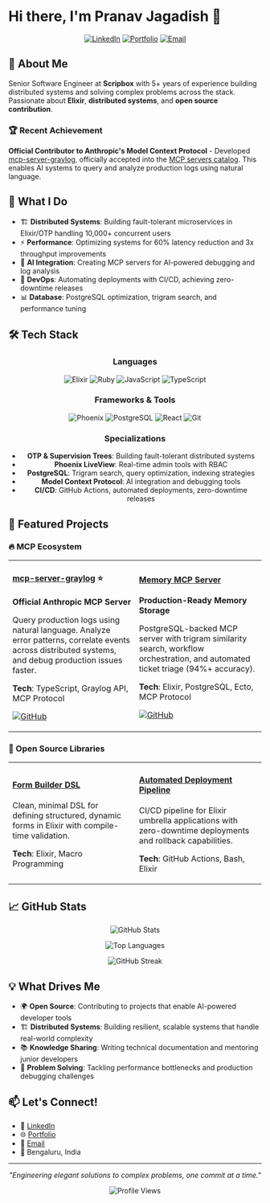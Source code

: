 # Hi there, I'm Pranav Jagadish 👋

<div align="center">

[![LinkedIn](https://img.shields.io/badge/LinkedIn-0077B5?style=for-the-badge&logo=linkedin&logoColor=white)](https://www.linkedin.com/in/pranav-jagadish-9392137a/)
[![Portfolio](https://img.shields.io/badge/Portfolio-4285F4?style=for-the-badge&logo=google-chrome&logoColor=white)](https://pranavjagadish.com)
[![Email](https://img.shields.io/badge/Email-D14836?style=for-the-badge&logo=gmail&logoColor=white)](mailto:jpranav97@gmail.com)

</div>

## 🚀 About Me

Senior Software Engineer at **Scripbox** with 5+ years of experience building distributed systems and solving complex problems across the stack. Passionate about **Elixir**, **distributed systems**, and **open source contribution**.

### 🏆 Recent Achievement
**Official Contributor to Anthropic's Model Context Protocol** - Developed [mcp-server-graylog](https://github.com/Pranavj17/mcp-server-graylog), officially accepted into the [MCP servers catalog](https://github.com/modelcontextprotocol/servers/pull/2913). This enables AI systems to query and analyze production logs using natural language.

## 💼 What I Do

- 🏗️ **Distributed Systems**: Building fault-tolerant microservices in Elixir/OTP handling 10,000+ concurrent users
- ⚡ **Performance**: Optimizing systems for 60% latency reduction and 3x throughput improvements
- 🤖 **AI Integration**: Creating MCP servers for AI-powered debugging and log analysis
- 🔧 **DevOps**: Automating deployments with CI/CD, achieving zero-downtime releases
- 📊 **Database**: PostgreSQL optimization, trigram search, and performance tuning

## 🛠️ Tech Stack

<div align="center">

### Languages
![Elixir](https://img.shields.io/badge/Elixir-4B275F?style=for-the-badge&logo=elixir&logoColor=white)
![Ruby](https://img.shields.io/badge/Ruby-CC342D?style=for-the-badge&logo=ruby&logoColor=white)
![JavaScript](https://img.shields.io/badge/JavaScript-F7DF1E?style=for-the-badge&logo=javascript&logoColor=black)
![TypeScript](https://img.shields.io/badge/TypeScript-007ACC?style=for-the-badge&logo=typescript&logoColor=white)

### Frameworks & Tools
![Phoenix](https://img.shields.io/badge/Phoenix-FD4F00?style=for-the-badge&logo=phoenixframework&logoColor=white)
![PostgreSQL](https://img.shields.io/badge/PostgreSQL-316192?style=for-the-badge&logo=postgresql&logoColor=white)
![React](https://img.shields.io/badge/React-20232A?style=for-the-badge&logo=react&logoColor=61DAFB)
![Git](https://img.shields.io/badge/Git-F05032?style=for-the-badge&logo=git&logoColor=white)

### Specializations
- **OTP & Supervision Trees**: Building fault-tolerant distributed systems
- **Phoenix LiveView**: Real-time admin tools with RBAC
- **PostgreSQL**: Trigram search, query optimization, indexing strategies
- **Model Context Protocol**: AI integration and debugging tools
- **CI/CD**: GitHub Actions, automated deployments, zero-downtime releases

</div>

## 🌟 Featured Projects

### 🔥 MCP Ecosystem

<table>
<tr>
<td width="50%">

#### [mcp-server-graylog](https://github.com/Pranavj17/mcp-server-graylog) ⭐
**Official Anthropic MCP Server**

Query production logs using natural language. Analyze error patterns, correlate events across distributed systems, and debug production issues faster.

**Tech**: TypeScript, Graylog API, MCP Protocol

[![GitHub](https://img.shields.io/badge/GitHub-181717?style=flat&logo=github)](https://github.com/Pranavj17/mcp-server-graylog)

</td>
<td width="50%">

#### [Memory MCP Server](https://github.com/Pranavj17/memory)
**Production-Ready Memory Storage**

PostgreSQL-backed MCP server with trigram similarity search, workflow orchestration, and automated ticket triage (94%+ accuracy).

**Tech**: Elixir, PostgreSQL, Ecto, MCP Protocol

[![GitHub](https://img.shields.io/badge/GitHub-181717?style=flat&logo=github)](https://github.com/Pranavj17/memory)

</td>
</tr>
</table>

### 🔧 Open Source Libraries

<table>
<tr>
<td width="50%">

#### [Form Builder DSL](https://github.com/Pranavj17/form_builder_dsl)
Clean, minimal DSL for defining structured, dynamic forms in Elixir with compile-time validation.

**Tech**: Elixir, Macro Programming

</td>
<td width="50%">

#### [Automated Deployment Pipeline](https://github.com/Pranavj17/automate_deployment)
CI/CD pipeline for Elixir umbrella applications with zero-downtime deployments and rollback capabilities.

**Tech**: GitHub Actions, Bash, Elixir

</td>
</tr>
</table>

## 📈 GitHub Stats

<div align="center">

![GitHub Stats](https://github-readme-stats.vercel.app/api?username=Pranavj17&show_icons=true&theme=radical&hide_border=true&include_all_commits=true&count_private=true)

![Top Languages](https://github-readme-stats.vercel.app/api/top-langs/?username=Pranavj17&layout=compact&theme=radical&hide_border=true)

![GitHub Streak](https://github-readme-streak-stats.herokuapp.com/?user=Pranavj17&theme=radical&hide_border=true)

</div>

## 💡 What Drives Me

- 🌍 **Open Source**: Contributing to projects that enable AI-powered developer tools
- 🏗️ **Distributed Systems**: Building resilient, scalable systems that handle real-world complexity
- 📚 **Knowledge Sharing**: Writing technical documentation and mentoring junior developers
- 🔬 **Problem Solving**: Tackling performance bottlenecks and production debugging challenges

## 📫 Let's Connect!

- 💼 [LinkedIn](https://www.linkedin.com/in/pranav-jagadish-9392137a/)
- 🌐 [Portfolio](https://pranavjagadish.com)
- 📧 [Email](mailto:jpranav97@gmail.com)
- 📍 Bengaluru, India

---

<div align="center">

*"Engineering elegant solutions to complex problems, one commit at a time."*

![Profile Views](https://komarev.com/ghpvc/?username=Pranavj17&color=blueviolet&style=flat-square)

</div>
